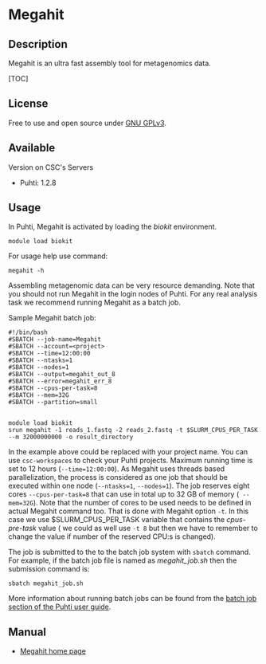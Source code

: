 # Megahit

## Description

Megahit is an ultra fast assembly tool for metagenomics data.

[TOC]

## License

Free to use and open source under [GNU GPLv3](https://www.gnu.org/licenses/gpl-3.0.html).

## Available

Version on CSC's Servers

-   Puhti: 1.2.8

## Usage

In Puhti, Megahit is activated by loading the _biokit_ environment.

```text
module load biokit
```
For usage help use command:
```text
megahit -h
```
Assembling metagenomic data can be very resource demanding. Note that you should not run Megahit in the login nodes of Puhti.
For any real analysis task we recommend running Megahit as a batch job.


Sample Megahit batch job:
```text
#!/bin/bash
#SBATCH --job-name=Megahit
#SBATCH --account=<project>
#SBATCH --time=12:00:00
#SBATCH --ntasks=1
#SBATCH --nodes=1
#SBATCH --output=megahit_out_8
#SBATCH --error=megahit_err_8
#SBATCH --cpus-per-task=8
#SBATCH --mem=32G
#SBATCH --partition=small


module load biokit
srun megahit -1 reads_1.fastq -2 reads_2.fastq -t $SLURM_CPUS_PER_TASK --m 32000000000 -o result_directory
```
In the example above _<project>_ could be replaced with your project name. You can use `csc-workspaces` to check your Puhti projects. Maximum running time is 
set to 12 hours (`--time=12:00:00`). As Megahit uses threads based parallelization, the process is considered as one job that should be executed within one node (`--ntasks=1`, `--nodes=1`). The job reserves eight cores `--cpus-per-task=8` that can use in total up to 32 GB of memory  (` --mem=32G`). Note that the number of cores to be used needs to be defined in actual Megahit command
too. That is done with Megahit option `-t`. In this case we use $SLURM_CPUS_PER_TASK variable that contains the _cpus-pre-task_ 
value ( we could as well use `-t 8` but then we have to remember to change the value if number of the reserved CPU:s is changed).

The job is submitted to the to the batch job system with `sbatch` command. For example, if the batch job
file is named as _megahit_job.sh_ then the submission command is: 
```text
sbatch megahit_job.sh 
```
More information about running batch jobs can be found from the [batch job section of the Puhti user guide](../computing/running/getting-started.md).



## Manual

*   [Megahit home page](https://github.com/voutcn/megahit)





